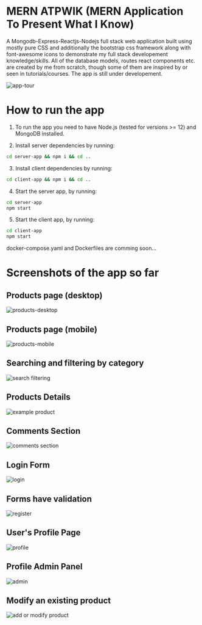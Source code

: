 # MERN ATPWIK (MERN Application To Present What I Know)

A Mongodb-Express-Reactjs-Nodejs full stack web application built using mostly pure CSS and additionally the bootstrap css framework along with font-awesome icons to demonstrate my full stack developement knowledge/skills. All of the database models, routes react components etc. are created by me from scratch, though some of them are inspired by or seen in tutorials/courses. The app is still under developement.

![app-tour](screenshots/app.gif)

# How to run the app

1. To run the app you need to have Node.js (tested for versions >= 12) and MongoDB installed.

2. Install server dependencies by running:

```bash
cd server-app && npm i && cd ..
```

3. Install client dependencies by running:

```bash
cd client-app && npm i && cd ..
```

4. Start the server app, by running:

```bash
cd server-app
npm start
```

5. Start the client app, by running:

```bash
cd client-app
npm start
```

docker-compose.yaml and Dockerfiles are comming soon...

# Screenshots of the app so far

## Products page (desktop)

![products-desktop](screenshots/products.png)

## Products page (mobile)

![products-mobile](screenshots/products-mobile.png)

## Searching and filtering by category

![search filtering](screenshots/search_filtering.png)

## Products Details

![example product](screenshots/example_product.png)

## Comments Section

![comments section](screenshots/comments_section.png)

## Login Form

![login](screenshots/login.png)

## Forms have validation

![register](screenshots/register.png)

## User's Profile Page

![profile](screenshots/profile.png)

## Profile Admin Panel

![admin](screenshots/profile-admin-panel.png)

## Modify an existing product

![add or modify product](screenshots/add_or_modify_product.png)
